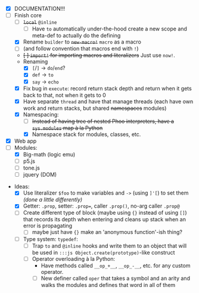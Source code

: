 * [X] DOCUMENTATION!!!
* [ ] Finish core
    * [ ] ~~`local`~~ `@inline`
        * [ ] Have `to` automatically under-the-hood create a new scope and meta-def to actually do the defining
    * [X] Rename `builder` to ~~`new-macro!`~~ `macro` as a macro
    * [ ] (and follow convention that macros end with `!`)
    * ~~[ ] `import!` for importing macros and literalizers~~ Just use `now!`.
    * Renaming
        * [X] `[`/`]` -> `do`/`end`?
        * [X] `def` -> `to`
        * [X] `say` -> `echo`
    * [X] Fix bug in `execute`: record return stack depth and return when it gets back to that, not when it gets to 0
    * [X] Have separate `thread` and have that manage threads (each have own work and return stacks, but shared ~~namespaces~~ modules)
    * [X] Namespacing:
        * [ ] ~~Instead of having tree of nested Phoo interpreters, have a `sys.modules` map &agrave; la Python~~
        * [X] Namespace stack for modules, classes, etc.
* [X] Web app
* [ ] Modules:
    * [X] Big-math (logic emu)
    * [ ] p5.js
    * [ ] tone.js
    * [ ] jquery (DOM)
* Ideas:
    * [X] Use literalizer `$foo` to make variables and `->` (using `]'[`) to set them *(done a little differently)*
    * [X] Getter: `.prop`, setter: `.prop=`, caller `.prop()`, no-arg caller `.prop@`
    * [ ] Create different type of block (maybe using `{}` instead of using `[]`) that records its depth when entering and cleans up stack when an error is propagating
        * [ ] maybe just have `{}` make an 'anonymous function'-ish thing?
    * [ ] Type system: `typedef`:
        * [ ] Trap `to` and `@inline` hooks and write them to an object that will be used in `:::js Object.create(prototype)`-like construct
        * [ ] Operator overloading &agrave; la Python:
            * Have methods called `__op_+__`, `__op_-__`, etc. for any custom operator.
            * [ ] New definer called `oper` that takes a symbol and an arity and walks the modules and defines that word in all of them
